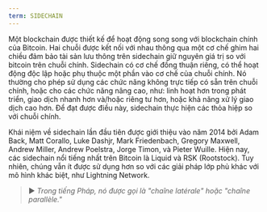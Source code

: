 ```yaml
---
term: SIDECHAIN
---
```


Một blockchain được thiết kế để hoạt động song song với blockchain chính của Bitcoin. Hai chuỗi được kết nối với nhau thông qua một cơ chế ghim hai chiều đảm bảo tài sản lưu thông trên sidechain giữ nguyên giá trị so với bitcoin trên chuỗi chính. Sidechain có cơ chế đồng thuận riêng, có thể hoạt động độc lập hoặc phụ thuộc một phần vào cơ chế của chuỗi chính. Nó thường cho phép sử dụng các chức năng không trực tiếp có sẵn trên chuỗi chính, hoặc cho các chức năng nâng cao, như: linh hoạt hơn trong phát triển, giao dịch nhanh hơn và/hoặc riêng tư hơn, hoặc khả năng xử lý giao dịch cao hơn. Để đạt được điều này, sidechain thực hiện các thỏa hiệp so với chuỗi chính.

Khái niệm về sidechain lần đầu tiên được giới thiệu vào năm 2014 bởi Adam Back, Matt Corallo, Luke Dashjr, Mark Friedenbach, Gregory Maxwell, Andrew Miller, Andrew Poelstra, Jorge Timon, và Pieter Wuille. Hiện nay, các sidechain nổi tiếng nhất trên Bitcoin là Liquid và RSK (Rootstock). Tuy nhiên, chúng vẫn ít được sử dụng hơn so với các giải pháp lớp phủ khác với mô hình khác biệt, như Lightning Network.

> ► *Trong tiếng Pháp, nó được gọi là "chaîne latérale" hoặc "chaîne parallèle."*